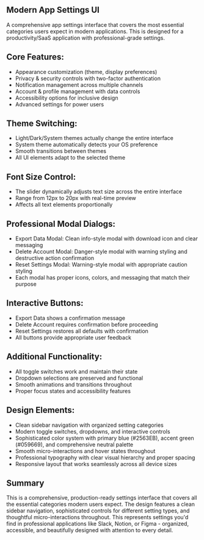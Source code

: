 ## Modern App Settings UI

A comprehensive app settings interface that covers the most essential categories users expect in modern applications. This is designed for a productivity/SaaS application with professional-grade settings.

## Core Features:

- Appearance customization (theme, display preferences)
- Privacy & security controls with two-factor authentication
- Notification management across multiple channels
- Account & profile management with data controls
- Accessibility options for inclusive design
- Advanced settings for power users

## Theme Switching:

- Light/Dark/System themes actually change the entire interface
- System theme automatically detects your OS preference
- Smooth transitions between themes
- All UI elements adapt to the selected theme

## Font Size Control:

- The slider dynamically adjusts text size across the entire interface
- Range from 12px to 20px with real-time preview
- Affects all text elements proportionally

## Professional Modal Dialogs:

- Export Data Modal: Clean info-style modal with download icon and clear messaging
- Delete Account Modal: Danger-style modal with warning styling and destructive action confirmation
- Reset Settings Modal: Warning-style modal with appropriate caution styling
- Each modal has proper icons, colors, and messaging that match their purpose

## Interactive Buttons:

- Export Data shows a confirmation message
- Delete Account requires confirmation before proceeding
- Reset Settings restores all defaults with confirmation
- All buttons provide appropriate user feedback

## Additional Functionality:

- All toggle switches work and maintain their state
- Dropdown selections are preserved and functional
- Smooth animations and transitions throughout
- Proper focus states and accessibility features


## Design Elements:

- Clean sidebar navigation with organized setting categories
- Modern toggle switches, dropdowns, and interactive controls
- Sophisticated color system with primary blue (#2563EB), accent green (#059669), and comprehensive neutral palette
- Smooth micro-interactions and hover states throughout
- Professional typography with clear visual hierarchy and proper spacing
- Responsive layout that works seamlessly across all device sizes


## Summary

This is a comprehensive, production-ready settings interface that covers all the essential categories modern users expect. 
The design features a clean sidebar navigation, sophisticated controls for different setting types, and thoughtful micro-interactions throughout.
This represents settings you'd find in professional applications like Slack, Notion, or Figma - organized, accessible, and beautifully designed with attention to every detail.

